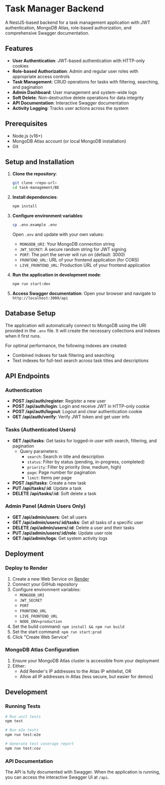 # Task Manager Backend

A NestJS-based backend for a task management application with JWT authentication, MongoDB Atlas, role-based authorization, and comprehensive Swagger documentation.

## Features

- **User Authentication**: JWT-based authentication with HTTP-only cookies
- **Role-based Authorization**: Admin and regular user roles with appropriate access controls
- **Task Management**: CRUD operations for tasks with filtering, searching, and pagination
- **Admin Dashboard**: User management and system-wide logs
- **Soft Delete**: Non-destructive delete operations for data integrity
- **API Documentation**: Interactive Swagger documentation
- **Activity Logging**: Tracks user actions across the system

## Prerequisites

- Node.js (v16+)
- MongoDB Atlas account (or local MongoDB installation)
- Git

## Setup and Installation

1. **Clone the repository**:

   ```bash
   git clone <repo-url>
   cd task-management/BE
   ```

2. **Install dependencies**:

   ```bash
   npm install
   ```

3. **Configure environment variables**:

   ```bash
   cp .env.example .env
   ```

   Open `.env` and update with your own values:

   - `MONGODB_URI`: Your MongoDB connection string
   - `JWT_SECRET`: A secure random string for JWT signing
   - `PORT`: The port the server will run on (default: 3000)
   - `FRONTEND_URL`: URL of your frontend application (for CORS)
   - `LIVE_FRONTEND_URL`: Production URL of your frontend application

4. **Run the application in development mode**:

   ```bash
   npm run start:dev
   ```

5. **Access Swagger documentation**:
   Open your browser and navigate to `http://localhost:3000/api`

## Database Setup

The application will automatically connect to MongoDB using the URI provided in the `.env` file. It will create the necessary collections and indexes when it first runs.

For optimal performance, the following indexes are created:

- Combined indexes for task filtering and searching
- Text indexes for full-text search across task titles and descriptions

## API Endpoints

### Authentication

- **POST /api/auth/register**: Register a new user
- **POST /api/auth/login**: Login and receive JWT in HTTP-only cookie
- **POST /api/auth/logout**: Logout and clear authentication cookie
- **GET /api/auth/verify**: Verify JWT token and get user info

### Tasks (Authenticated Users)

- **GET /api/tasks**: Get tasks for logged-in user with search, filtering, and pagination
  - Query parameters:
    - `search`: Search in title and description
    - `status`: Filter by status (pending, in-progress, completed)
    - `priority`: Filter by priority (low, medium, high)
    - `page`: Page number for pagination
    - `limit`: Items per page
- **POST /api/tasks**: Create a new task
- **PUT /api/tasks/:id**: Update a task
- **DELETE /api/tasks/:id**: Soft delete a task

### Admin Panel (Admin Users Only)

- **GET /api/admin/users**: Get all users
- **GET /api/admin/users/:id/tasks**: Get all tasks of a specific user
- **DELETE /api/admin/users/:id**: Delete a user and their tasks
- **PUT /api/admin/users/:id/role**: Update user role
- **GET /api/admin/logs**: Get system activity logs

## Deployment

### Deploy to Render

1. Create a new Web Service on [Render](https://render.com)
2. Connect your GitHub repository
3. Configure environment variables:
   - `MONGODB_URI`
   - `JWT_SECRET`
   - `PORT`
   - `FRONTEND_URL`
   - `LIVE_FRONTEND_URL`
   - `NODE_ENV=production`
4. Set the build command: `npm install && npm run build`
5. Set the start command: `npm run start:prod`
6. Click "Create Web Service"

### MongoDB Atlas Configuration

1. Ensure your MongoDB Atlas cluster is accessible from your deployment
2. Either:
   - Add Render's IP addresses to the Atlas IP whitelist, OR
   - Allow all IP addresses in Atlas (less secure, but easier for demos)

## Development

### Running Tests

```bash
# Run unit tests
npm test

# Run e2e tests
npm run test:e2e

# Generate test coverage report
npm run test:cov
```

### API Documentation

The API is fully documented with Swagger. When the application is running, you can access the interactive Swagger UI at `/api`.

